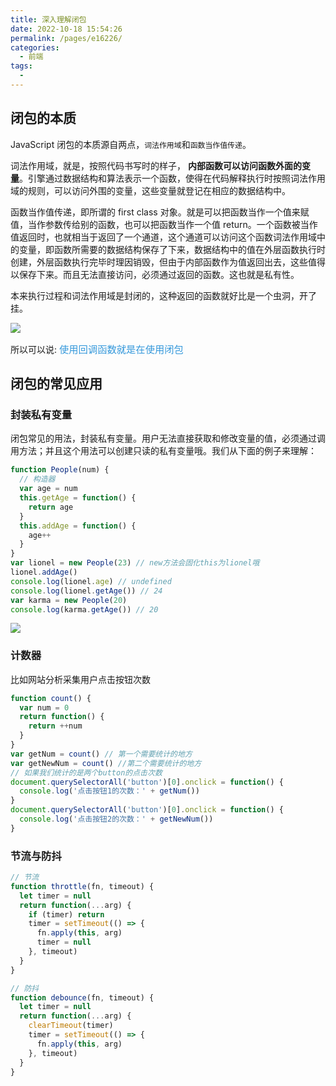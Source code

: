 ```yaml
---
title: 深入理解闭包
date: 2022-10-18 15:54:26
permalink: /pages/e16226/
categories:
  - 前端
tags:
  - 
---
```

## 闭包的本质

JavaScript 闭包的本质源自两点，`词法作用域`和`函数当作值传递`。

词法作用域，就是，按照代码书写时的样子， **内部函数可以访问函数外面的变量**。引擎通过数据结构和算法表示一个函数，使得在代码解释执行时按照词法作用域的规则，可以访问外围的变量，这些变量就登记在相应的数据结构中。

函数当作值传递，即所谓的 first class 对象。就是可以把函数当作一个值来赋值，当作参数传给别的函数，也可以把函数当作一个值 return。一个函数被当作值返回时，也就相当于返回了一个通道，这个通道可以访问这个函数词法作用域中的变量，即函数所需要的数据结构保存了下来，数据结构中的值在外层函数执行时创建，外层函数执行完毕时理因销毁，但由于内部函数作为值返回出去，这些值得以保存下来。而且无法直接访问，必须通过返回的函数。这也就是私有性。

本来执行过程和词法作用域是封闭的，这种返回的函数就好比是一个虫洞，开了挂。

![](https://gcy-1306312261.cos.ap-chengdu.myqcloud.com/blog/20221018155433.png)

所以可以说: <font color=#3498db size=4>`使用回调函数就是在使用闭包`</font>


## 闭包的常见应用

### 封装私有变量

闭包常见的用法，封装私有变量。用户无法直接获取和修改变量的值，必须通过调用方法；并且这个用法可以创建只读的私有变量哦。我们从下面的例子来理解：

```javascript
function People(num) {
  // 构造器
  var age = num
  this.getAge = function() {
    return age
  }
  this.addAge = function() {
    age++
  }
}
var lionel = new People(23) // new方法会固化this为lionel哦
lionel.addAge()
console.log(lionel.age) // undefined
console.log(lionel.getAge()) // 24
var karma = new People(20)
console.log(karma.getAge()) // 20
```

![](https://gcy-1306312261.cos.ap-chengdu.myqcloud.com/blog/20221018160207.png)

### 计数器

比如网站分析采集用户点击按钮次数

```javascript
function count() {
  var num = 0
  return function() {
    return ++num
  }
}
var getNum = count() // 第一个需要统计的地方
var getNewNum = count() //第二个需要统计的地方
// 如果我们统计的是两个button的点击次数
document.querySelectorAll('button')[0].onclick = function() {
  console.log('点击按钮1的次数：' + getNum())
}
document.querySelectorAll('button')[0].onclick = function() {
  console.log('点击按钮2的次数：' + getNewNum())
}
```

### 节流与防抖

```javascript
// 节流
function throttle(fn, timeout) {
  let timer = null
  return function(...arg) {
    if (timer) return
    timer = setTimeout(() => {
      fn.apply(this, arg)
      timer = null
    }, timeout)
  }
}

// 防抖
function debounce(fn, timeout) {
  let timer = null
  return function(...arg) {
    clearTimeout(timer)
    timer = setTimeout(() => {
      fn.apply(this, arg)
    }, timeout)
  }
}
```
